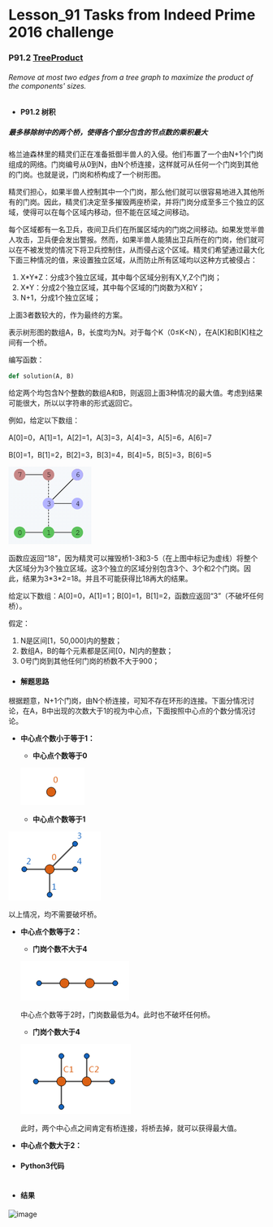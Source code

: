# Lesson_91 Tasks from Indeed Prime 2016 challenge


### P91.2 [TreeProduct](https://app.codility.com/programmers/lessons/91-tasks_from_indeed_prime_2016_challenge/tree_product/) 


######  Remove at most two edges from a tree graph to maximize the product of the components' sizes.

* #### P91.2 树积


#####  最多移除树中的两个桥，使得各个部分包含的节点数的乘积最大

格兰迪森林里的精灵们正在准备抵御半兽人的入侵。他们布置了一个由N+1个门岗组成的网络。门岗编号从0到N，由N个桥连接，这样就可从任何一个门岗到其他的门岗。也就是说，门岗和桥构成了一个树形图。

精灵们担心，如果半兽人控制其中一个门岗，那么他们就可以很容易地进入其他所有的门岗。因此，精灵们决定至多摧毁两座桥梁，并将门岗分成至多三个独立的区域，使得可以在每个区域内移动，但不能在区域之间移动。

每个区域都有一名卫兵，夜间卫兵们在所属区域内的门岗之间移动。如果发觉半兽人攻击，卫兵便会发出警报。然而，如果半兽人能猜出卫兵所在的门岗，他们就可以在不被发觉的情况下将卫兵控制住，从而侵占这个区域。精灵们希望通过最大化下面三种情况的值，来设置独立区域，从而防止所有区域均以这种方式被侵占：


  1. X\*Y\*Z：分成3个独立区域，其中每个区域分别有X,Y,Z个门岗；
  2. X\*Y：分成2个独立区域，其中每个区域的门岗数为X和Y；
  3. N+1，分成1个独立区域；
 
上面3者数较大的，作为最终的方案。

表示树形图的数组A，B，长度均为N。对于每个K（0≤K<N），在A[K]和B[K]柱之间有一个桥。

编写函数：
```python
def solution(A, B)
```
给定两个均包含N个整数的数组A和B，则返回上面3种情况的最大值。考虑到结果可能很大，所以以字符串的形式返回它。

例如，给定以下数组：

A[0]=0，A[1]=1，A[2]=1，A[3]=3，A[4]=3，A[5]=6，A[6]=7

B[0]=1，B[1]=2，B[2]=3，B[3]=4，B[4]=5，B[5]=3，B[6]=5

![image](https://github.com/Anfany/Codility-Lessons-By-Python3/blob/master/L91_Tasks%20from%20Indeed%20Prime%202016%20challenge/91.2.1.png)


函数应返回“18”，因为精灵可以摧毁桥1-3和3-5（在上图中标记为虚线）将整个大区域分为3个独立区域。这3个独立的区域分别包含3个、3个和2个门岗。因此，结果为3\*3\*2=18。并且不可能获得比18再大的结果。

给定以下数组：A[0]=0，A[1]=1；B[0]=1，B[1]=2，函数应返回“3”（不破坏任何桥）。

假定：
  1. N是区间[1，50,000]内的整数；
  2. 数组A，B的每个元素都是区间[0，N]内的整数；
  3. 0号门岗到其他任何门岗的桥数不大于900；
 

* #### 解题思路

根据题意，N+1个门岗，由N个桥连接，可知不存在环形的连接。下面分情况讨论，在A，B中出现的次数大于1的视为中心点，下面按照中心点的个数分情况讨论。

* **中心点个数小于等于1：**

     + **中心点个数等于0**
     
     ![image](https://github.com/Anfany/Codility-Lessons-By-Python3/blob/master/L91_Tasks%20from%20Indeed%20Prime%202016%20challenge/91.2.11.png)
     
     + **中心点个数等于1**
     
![image](https://github.com/Anfany/Codility-Lessons-By-Python3/blob/master/L91_Tasks%20from%20Indeed%20Prime%202016%20challenge/91.2.12.png)

   以上情况，均不需要破坏桥。
   
* **中心点个数等于2：**

     + **门岗个数不大于4**
     
     ![image](https://github.com/Anfany/Codility-Lessons-By-Python3/blob/master/L91_Tasks%20from%20Indeed%20Prime%202016%20challenge/91.2.13.png)
     
     中心点个数等于2时，门岗数最低为4。此时也不破坏任何桥。
     
     + **门岗个数大于4**

     ![image](https://github.com/Anfany/Codility-Lessons-By-Python3/blob/master/L91_Tasks%20from%20Indeed%20Prime%202016%20challenge/91.2.14.png)

     此时，两个中心点之间肯定有桥连接，将桥去掉，就可以获得最大值。
     
* **中心点个数大于2：**    

   


* #### Python3代码


```python


```


* #### 结果


![image](https://github.com/Anfany/Codility-Lessons-By-Python3/blob/master/L91_Tasks%20from%20Indeed%20Prime%202016%20challenge/91.2.png)
